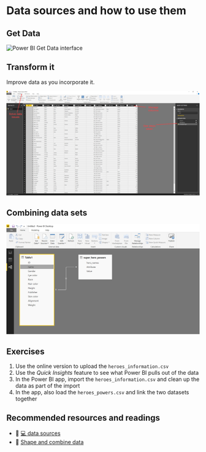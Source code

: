# Data sources and how to use them

## Get Data
![Power BI Get Data interface](https://docs.microsoft.com/en-us/power-bi/media/desktop-data-sources/data-sources_01.png)

## Transform it
Improve data as you incorporate it.

![Transformations of data sources](img/transformations.jpg)

## Combining data sets
![Relationships](img/relationships.jpg)

## Exercises
1. Use the online version to upload the `heroes_information.csv`
2. Use the *Quick Insights* feature to see what Power BI pulls out of the data
3. In the Power BI app, import the `heroes_information.csv` and clean up the data as part of the import
4. In the app, also load the `heroes_powers.csv` and link the two datasets together

## Recommended resources and readings
- :page_facing_up: [:computer: data sources](https://docs.microsoft.com/en-us/power-bi/desktop-data-sources)
- :page_facing_up: [Shape and combine data](https://docs.microsoft.com/en-us/power-bi/desktop-shape-and-combine-data)
